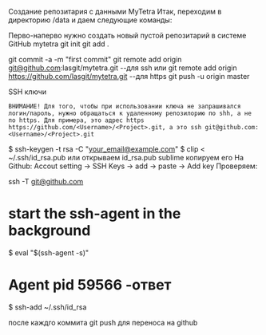 Создание репозитария с данными MyTetra
Итак, переходим в директорию /data и даем следующие команды:

Перво-наперво нужно создать новый пустой репозитарий в системе GitHub mytetra
git init
git add .

git commit -a -m "first commit"
git remote add origin git@github.com:lasgit/mytetra.git --для ssh
или
git remote add origin https://github.com/lasgit/mytetra.git --для https
git push -u origin master

SSH ключи

    ВНИМАНИЕ! Для того, чтобы при использовании ключа не запрашивался логин/пароль, нужно обращаться к удаленному репозилорию по shh, а не по https. Для примера, это адрес https https://github.com/<Username>/<Project>.git, а это ssh git@github.com:<Username>/<Project>.git

$ ssh-keygen -t rsa -C "your_email@example.com"
$ clip < ~/.ssh/id_rsa.pub или  открываем id_rsa.pub sublime копируем его
На Github: Accout setting -> SSH Keys -> add -> paste -> Add key Проверяем:

ssh -T git@github.com

 # start the ssh-agent in the background
$ eval "$(ssh-agent -s)"
# Agent pid 59566 -ответ
$ ssh-add ~/.ssh/id_rsa

после каждго коммита
git push для переноса на github
